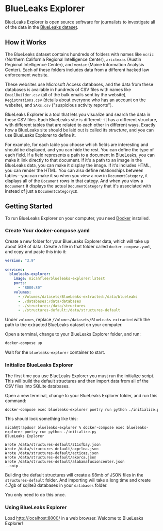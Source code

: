 # BlueLeaks Explorer

BlueLeaks Explorer is open source software for journalists to investigate all of the data in the [BlueLeaks dataset](https://ddosecrets.com/wiki/BlueLeaks).

## How it Works

The BlueLeaks dataset contains hundreds of folders with names like `ncric` (Northern California Regional Intelligence Center), `arictexas` (Austin Regional Intelligence Center), and `memiac` (Maine Information Analysis Center). Each of these folders includes data from a different hacked law enforcement website.

These websites use Microsoft Access databases, and the data from these databases is available in hundreds of CSV files with names like `EmailBuilder.csv` (all of the bulk emails sent by the website), `Registrations.csv` (details about everyone who has an account on the website), and `SARs.csv` ("suspicious activity reports").

BlueLeaks Explorer is a tool that lets you visualize and search the data in these CSV files. Each BlueLeaks site is different--it has a different structure, with different tables that are related to each other in different ways. Exactly how a BlueLeaks site should be laid out is called its _structure_, and you can use BlueLeaks Explorer to define it.

For example, for each table you choose which fields are interesting and should be displayed, and you can hide the rest. You can define the type of each field. If a field represents a path to a document in BlueLeaks, you can make it link directly to that document. If it's a path to an image in the BlueLeaks data, you can make it display the image. If it's includes HTML, you can render the HTML. You can also define relationships between tables--you can make it so when you view a row in `DocumentCategory`, it displays all of the `Document` rows in that categy. And when you view a `Docuument` it displays the actual `DocumentCategory` that it's associated with instead of just a `DocumentCategoryID`.

## Getting Started

To run BlueLeaks Explorer on your computer, you need [Docker](https://www.docker.com/products/docker-desktop/) installed.

### Create Your docker-compose.yaml

Create a new folder for your BlueLeaks Explorer data, which will take up about 5GB of data. Create a file in that folder called `docker-compose.yaml`, and copy and paste this into it:

```yaml
version: "3.9"
    
services:
  blueleaks-explorer:
    image: micahflee/blueleaks-explorer:latest
    ports:
      - "8000:80"
    volumes:
      - /Volumes/datasets/BlueLeaks-extracted:/data/blueleaks
      - ./databases:/data/databases
      - ./structures:/data/structures
      - ./structures-default:/data/structures-default
```

Under `volumes`, replace `/Volumes/datasets/BlueLeaks-extracted` with the path to the extracted BlueLeaks dataset on your computer.

Open a terminal, change to your BlueLeaks Explorer folder, and run:

```sh
docker-compose up
```

Wait for the `blueleaks-explorer` container to start.

### Initialize BlueLeaks Explorer

The first time you use BlueLeaks Explorer you must run the initialize script. This will build the default structures and then import data from all of the CSV files into SQLite databases.

Open a new terminal, change to your BlueLeaks Explorer folder, and run this command:

```sh
docker-compose exec blueleaks-explorer poetry run python ./initialize.py
```

This should look something like this:

```
micah@trapdoor blueleaks-explorer % docker-compose exec blueleaks-explorer poetry run python ./initialize.py
BlueLeaks Explorer

Wrote /data/structures-default/211sfbay.json
Wrote /data/structures-default/acprlea.json
Wrote /data/structures-default/acticaz.json
Wrote /data/structures-default/akorca.json
Wrote /data/structures-default/alabamafusioncenter.json
--snip--

```

Building the default structures will create a 98mb of JSON files in the `structures-default` folder. And importing will take a long time and create 4.7gb of sqlite3 databases in your `databases` folder.

You only need to do this once.

### Using BlueLeaks Explorer

Load [http://localhost:8000/](http://localhost:8000/) in a web browser. Welcome to BlueLeaks Explorer!